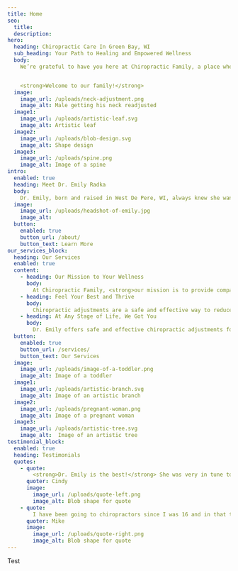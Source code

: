 ```yaml
---
title: Home
seo:
  title:
  description:
hero:
  heading: Chiropractic Care In Green Bay, WI
  sub_heading: Your Path to Healing and Empowered Wellness
  body: 
    We’re grateful to have you here at Chiropractic Family, a place where healing happens and your wellness journey begins. Our goal is to help you achieve optimal health and wellness through safe, gentle, and effective chiropractic services. We invite you to take a step towards better health.


    <strong>Welcome to our family!</strong>
  image:
    image_url: /uploads/neck-adjustment.png
    image_alt: Male getting his neck readjusted
  image1:
    image_url: /uploads/artistic-leaf.svg
    image_alt: Artistic leaf
  image2:
    image_url: /uploads/blob-design.svg
    image_alt: Shape design
  image3:
    image_url: /uploads/spine.png
    image_alt: Image of a spine
intro:
  enabled: true
  heading: Meet Dr. Emily Radka
  body: 
    Dr. Emily, born and raised in West De Pere, WI, always knew she wanted to be in the healthcare field. She completed her prerequisite courses in human biology at the University of Wisconsin - Green Bay before pursuing her Doctorate in Chiropractic and Bachelor’s Degree of Chiropractic at Palmer College of Chiropractic. With extensive clinical experience serving patients of all ages, from infants to seniors, Dr. Emily is committed to providing compassionate and personalized chiropractic care.
  image:
    image_url: /uploads/headshot-of-emily.jpg
    image_alt:
  button:
    enabled: true
    button_url: /about/
    button_text: Learn More
our_services_block:
  heading: Our Services
  enabled: true
  content:
    - heading: Our Mission to Your Wellness
      body: 
        At Chiropractic Family, <strong>our mission is to provide compassionate and personalized chiropractic care to help you achieve optimal health and wellness.</strong> We are dedicated to educating and empowering our patients, encouraging them to take an active role in their own health. <strong>Trust, respect, and outstanding service</strong> are the pillars of our care.
    - heading: Feel Your Best and Thrive
      body: 
        Chiropractic adjustments are a safe and effective way to reduce headaches, muscle aches and pains, mobility issues, back pain, neck soreness, poor posture, joint pain, sciatica, improve balance and promote overall health and wellness. Dr. Emily can help address all these issues and more non-invasively and without medications.
    - heading: At Any Stage of Life, We Got You
      body: 
        Dr. Emily offers safe and effective chiropractic adjustments for patients of all ages. With training in diversified, Thompson, Activator, and more techniques, she tailors each treatment to meet your specific needs. At Chiropractic Family, we welcome patients from infants to the elderly, ensuring comprehensive care for the whole family.
  button: 
    enabled: true
    button_url: /services/
    button_text: Our Services
  image:
    image_url: /uploads/image-of-a-toddler.png
    image_alt: Image of a toddler
  image1:
    image_url: /uploads/artistic-branch.svg
    image_alt: Image of an artistic branch
  image2:
    image_url: /uploads/pregnant-woman.png
    image_alt: Image of a pregnant woman
  image3:
    image_url: /uploads/artistic-tree.svg
    image_alt:  Image of an artistic tree
testimonial_block:
  enabled: true
  heading: Testimonials
  quotes:
    - quote:
        <strong>Dr. Emily is the best!</strong> She was very in tune to me and knew exactly what needed to be adjusted. She went above and beyond to make sure that I could get back to the gym and enjoy working out pain free and not taking time off to heal."
      quoter: Cindy
      image:
        image_url: /uploads/quote-left.png
        image_alt: Blob shape for quote
    - quote: 
        I have been going to chiropractors since I was 16 and in that time I have only had one chiropractor successfully adjust my neck. After seeing Dr. Emily she was able to successfully adjust me and my neck. <strong>I have never felt better!</strong> She is amazing!!"
      quoter: Mike
      image:
        image_url: /uploads/quote-right.png
        image_alt: Blob shape for quote
---
```

Test
